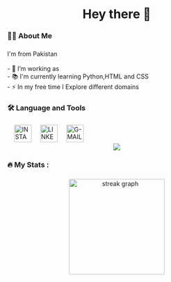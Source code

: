 
###

<h1 align="center">Hey there 👋</h1>

###

<h3 align="left">👩‍💻  About Me</h3>

###

<p align="left">I'm from Pakistan <br><br>- 🔭 I’m working as  <br>- 📚 I'm currently learning Python,HTML and CSS <br>- ⚡ In my free time I Explore different domains</p>

###

<h3 align="left">🛠 Language and Tools</h3>

###

<div align="left">
  <img width="12" />
  <img src="https://cdn.jsdelivr.net/gh/devicons/devicon/icons/rust/rust-original.svg" height="40" alt="INSTAGAM logo"  />
  <img width="12" />
  <img src="https://cdn.jsdelivr.net/gh/devicons/devicon/icons/ruby/ruby-plain-wordmark.svg" height="40" alt="LINKED IN logo"  />
  <img width="12" />
  <img src="https://cdn.jsdelivr.net/gh/devicons/devicon/icons/dot-net/dot-net-plain-wordmark.svg" height="40" alt="G-MAIL logo"  />
  <img width="12" />
  <div align="center">
  <img src="https://visitor-badge.laobi.icu/badge?page_id=maurodesouza.maurodesouza&"  />
  </div>
</div>

###

<h3 align="left">🔥   My Stats :</h3>

###

<div align="center">
  <img src="https://streak-stats.demolab.com?user=maurodesouza&locale=en&mode=daily&theme=dark&hide_border=false&border_radius=5&order=3" height="220" alt="streak graph"  />
</div>

###
